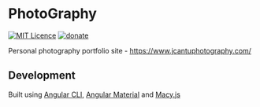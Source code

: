 # PhotoGraphy

[![MIT Licence](https://badges.frapsoft.com/os/mit/mit.svg?v=103)](https://opensource.org/licenses/mit-license.php)
[![donate](https://img.shields.io/badge/%24-Buy%20me%20a%20coffee-ff69b4.svg)](https://www.buymeacoffee.com/jac21)

Personal photography portfolio site - https://www.jcantuphotography.com/

## Development

Built using [Angular CLI](https://cli.angular.io/), [Angular Material](https://material.angular.io/) and [Macy.js](http://macyjs.com/)
